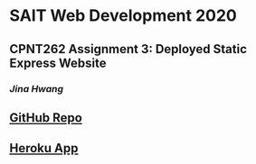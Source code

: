 # SAIT Web Development 2020

## CPNT262 Assignment 3: Deployed Static Express Website

### *Jina Hwang*
 
## [GitHub Repo](https://github.com/geumjinhwang/cpnt262-a3)
## [Heroku App]()


